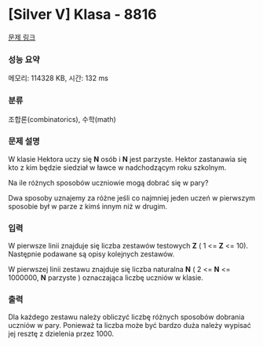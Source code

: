# [Silver V] Klasa - 8816 

[문제 링크](https://www.acmicpc.net/problem/8816) 

### 성능 요약

메모리: 114328 KB, 시간: 132 ms

### 분류

조합론(combinatorics), 수학(math)

### 문제 설명

<p>W klasie Hektora uczy się <strong>N</strong> osób i <strong>N</strong> jest parzyste. Hektor zastanawia się kto z kim będzie siedział w ławce w nadchodzącym roku szkolnym.</p>

<p>Na ile różnych sposobów uczniowie mogą dobrać się w pary?</p>

<p>Dwa sposoby uznajemy za różne jeśli co najmniej jeden uczeń w pierwszym sposobie był w parze z kimś innym niż w drugim.</p>

### 입력 

 <p>W pierwsze linii znajduje się liczba zestawów testowych <strong>Z</strong> ( 1 <= <strong>Z</strong> <= 10). Następnie podawane są opisy kolejnych zestawów.</p>

<p>W pierwszej linii zestawu znajduje się liczba naturalna <strong>N</strong> ( 2 <= <strong>N</strong> <= 1000000, <strong>N</strong> parzyste ) oznaczająca liczbę uczniów w klasie.</p>

### 출력 

 <p>Dla każdego zestawu należy obliczyć liczbę różnych sposobów dobrania uczniów w pary. Ponieważ ta liczba może być bardzo duża należy wypisać jej resztę z dzielenia przez 1000.</p>

